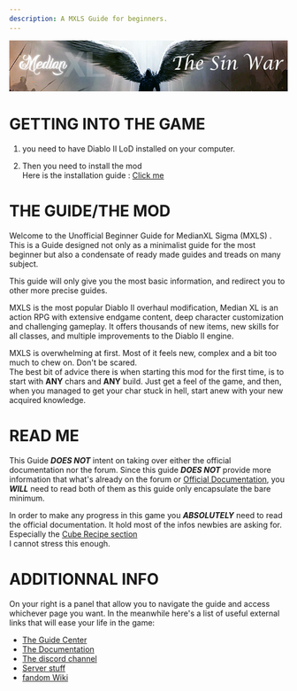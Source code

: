 ```yaml
---
description: A MXLS Guide for beginners.
---
```

![](../img/tsw_logo.png)
# GETTING INTO THE GAME

1.  you need to have Diablo II LoD installed on your computer.  

2. Then you need to install the mod  
Here is the installation guide : [Click me](https://forum.median-xl.com/viewtopic.php?f=42&t=45891)

# THE GUIDE/THE MOD

Welcome to the Unofficial Beginner Guide for MedianXL Sigma (MXLS) . This is a Guide designed not only as a minimalist guide for the most beginner but also a condensate of ready made guides and treads on many subject.  

This guide will only give you the most basic information, and redirect you to other more precise guides.  

MXLS is the most popular Diablo II overhaul modification, Median XL is an action RPG with extensive endgame content, deep character customization and challenging gameplay. It offers thousands of new items, new skills for all classes, and multiple improvements to the Diablo II engine.

MXLS is overwhelming at first. Most of it feels new, complex and a bit too much to chew on. Don't be scared.  
The best bit of advice there is when starting this mod for the first time, is to start with **ANY** chars and **ANY** build. Just get a feel of the game, and then, when you managed to get your char stuck in hell, start anew with your new acquired knowledge.


# READ ME

This Guide ***DOES NOT*** intent on taking over either the official documentation nor the forum. Since this guide ***DOES NOT*** provide more information that what's already on the forum or [Official Documentation](https://docs.median-xl.com/), you ***WILL*** need to read both of them as this guide only encapsulate the bare minimum.


In order to make any progress in this game you ***ABSOLUTELY*** need to read the official documentation. It hold most of the infos newbies are asking for. Especially the [Cube Recipe section](https://docs.median-xl.com/doc/items/cube)  
I cannot stress this enough.


# ADDITIONNAL INFO

On your right is a panel that allow you to navigate the guide and access whichever page you want. In the meanwhile here's a list of useful external links that will ease your life in the game:  

- [The Guide Center](https://forum.median-xl.com/viewforum.php?f=40)
- [The Documentation](https://docs.median-xl.com/)
- [The discord channel](https://discord.gg/medianxl)
- [Server stuff](https://tsw.vn.cz/)
- [fandom Wiki](https://median-xl.fandom.com/wiki/)
